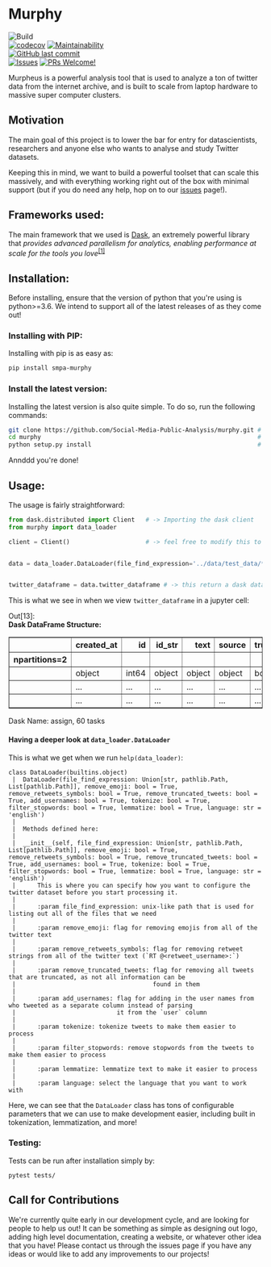 # Murphy	

![Build](https://github.com/Social-Media-Public-Analysis/murpheus/workflows/Build/badge.svg)	
[![codecov](https://codecov.io/gh/Social-Media-Public-Analysis/murphy/branch/master/graph/badge.svg?token=S652XM8QA6)](https://codecov.io/gh/Social-Media-Public-Analysis/murphy)
[![Maintainability](https://api.codeclimate.com/v1/badges/3207d1f12fc95ac9162e/maintainability)](https://codeclimate.com/github/Social-Media-Public-Analysis/murpheus/maintainability)	
[![GitHub last commit](https://img.shields.io/github/last-commit/Social-Media-Public-Analysis/murpheus.svg?style=flat)]()	
[![Issues](https://img.shields.io/github/issues-raw/Social-Media-Public-Analysis/murpheus.svg?maxAge=25000)](https://github.com/Twitter-Public-Analysis/Twitter-Public-Analysis/issues)	
[![PRs Welcome!](https://img.shields.io/badge/PRs-welcome-brightgreen.svg?style=flat-square)](https://github.com/Social-Media-Public-Analysis/murpheus/pulls)	


Murpheus is a powerful analysis tool that is used to analyze a ton of twitter data from the internet archive, and is built to scale from laptop hardware to massive super computer  clusters.

## Motivation

The main goal of this project is to lower the bar for entry for datascientists, researchers and anyone else who wants to analyse and study Twitter datasets. 

Keeping this in mind, we want to build a powerful toolset that can scale this massively, and with everything working right out of the box with minimal support (but if you do need any help, hop on to our [issues](https://github.com/Social-Media-Public-Analysis/murphy/issues) page!). 

## Frameworks used:

The main framework that we used is [Dask](https://dask.org/), an extremely powerful library that *provides advanced parallelism for analytics, enabling performance at scale for the tools you love*<sup>[[1]](https://dask.org/)</sup>

## Installation:

Before installing, ensure that the version of python that you're using is python>=3.6. 
We intend to support all of the latest releases of as they come out!

### Installing with PIP:

Installing with pip is as easy as:

```bash
pip install smpa-murphy
```

### Install the latest version:

Installing the latest version is also quite simple. To do so, run the following commands:

```bash
git clone https://github.com/Social-Media-Public-Analysis/murphy.git # -> clone the repo
cd murphy                                                            # -> move over to the repo
python setup.py install                                              # -> install the library directly!
```

Annddd you're done!

## Usage:

The usage is fairly straightforward:

```python
from dask.distributed import Client   # -> Importing the dask client
from murphy import data_loader

client = Client()                     # -> feel free to modify this to point to your dask cluster!


data = data_loader.DataLoader(file_find_expression='../data/test_data/*.json.bz2') # -> Here, you can change the `find_file_expression` to point to any other location where you store your twitter data!


twitter_dataframe = data.twitter_dataframe # -> this return a dask dataframe that is lazily computed
```

This is what we see in when we view `twitter_dataframe` in a jupyter cell:

<div class="output_wrapper"><div class="out_prompt_overlay prompt" title="click to scroll output; double click to hide" style=""></div><div class="output" style=""><div class="output_area"><div class="run_this_cell"></div><div class="prompt output_prompt"><bdi>Out[13]:</bdi></div><div class="output_subarea output_html rendered_html output_result" dir="auto"><div><strong>Dask DataFrame Structure:</strong></div>
<div>
<table border="1" class="dataframe">
  <thead>
    <tr style="text-align: right;">
      <th></th>
      <th>created_at</th>
      <th>id</th>
      <th>id_str</th>
      <th>text</th>
      <th>source</th>
      <th>truncated</th>
      <th>in_reply_to_status_id</th>
      <th>in_reply_to_status_id_str</th>
      <th>in_reply_to_user_id</th>
      <th>in_reply_to_user_id_str</th>
      <th>in_reply_to_screen_name</th>
      <th>user</th>
      <th>geo</th>
      <th>coordinates</th>
      <th>place</th>
      <th>contributors</th>
      <th>is_quote_status</th>
      <th>quote_count</th>
      <th>reply_count</th>
      <th>retweet_count</th>
      <th>favorite_count</th>
      <th>entities</th>
      <th>favorited</th>
      <th>retweeted</th>
      <th>filter_level</th>
      <th>lang</th>
      <th>timestamp_ms</th>
      <th>user_names</th>
    </tr>
    <tr>
      <th>npartitions=2</th>
      <th></th>
      <th></th>
      <th></th>
      <th></th>
      <th></th>
      <th></th>
      <th></th>
      <th></th>
      <th></th>
      <th></th>
      <th></th>
      <th></th>
      <th></th>
      <th></th>
      <th></th>
      <th></th>
      <th></th>
      <th></th>
      <th></th>
      <th></th>
      <th></th>
      <th></th>
      <th></th>
      <th></th>
      <th></th>
      <th></th>
      <th></th>
      <th></th>
    </tr>
  </thead>
  <tbody>
    <tr>
      <th></th>
      <td>object</td>
      <td>int64</td>
      <td>object</td>
      <td>object</td>
      <td>object</td>
      <td>bool</td>
      <td>object</td>
      <td>object</td>
      <td>object</td>
      <td>object</td>
      <td>object</td>
      <td>object</td>
      <td>object</td>
      <td>object</td>
      <td>object</td>
      <td>object</td>
      <td>bool</td>
      <td>int64</td>
      <td>int64</td>
      <td>int64</td>
      <td>int64</td>
      <td>object</td>
      <td>bool</td>
      <td>bool</td>
      <td>object</td>
      <td>object</td>
      <td>object</td>
      <td>object</td>
    </tr>
    <tr>
      <th></th>
      <td>...</td>
      <td>...</td>
      <td>...</td>
      <td>...</td>
      <td>...</td>
      <td>...</td>
      <td>...</td>
      <td>...</td>
      <td>...</td>
      <td>...</td>
      <td>...</td>
      <td>...</td>
      <td>...</td>
      <td>...</td>
      <td>...</td>
      <td>...</td>
      <td>...</td>
      <td>...</td>
      <td>...</td>
      <td>...</td>
      <td>...</td>
      <td>...</td>
      <td>...</td>
      <td>...</td>
      <td>...</td>
      <td>...</td>
      <td>...</td>
      <td>...</td>
    </tr>
    <tr>
      <th></th>
      <td>...</td>
      <td>...</td>
      <td>...</td>
      <td>...</td>
      <td>...</td>
      <td>...</td>
      <td>...</td>
      <td>...</td>
      <td>...</td>
      <td>...</td>
      <td>...</td>
      <td>...</td>
      <td>...</td>
      <td>...</td>
      <td>...</td>
      <td>...</td>
      <td>...</td>
      <td>...</td>
      <td>...</td>
      <td>...</td>
      <td>...</td>
      <td>...</td>
      <td>...</td>
      <td>...</td>
      <td>...</td>
      <td>...</td>
      <td>...</td>
      <td>...</td>
    </tr>
  </tbody>
</table>
</div>
<div>Dask Name: assign, 60 tasks</div></div></div></div><div class="btn btn-default output_collapsed" title="click to expand output" style="display: none;">. . .</div></div>

#### Having a deeper look at `data_loader.DataLoader`

This is what we get when we run `help(data_loader)`:

```
class DataLoader(builtins.object)
 |  DataLoader(file_find_expression: Union[str, pathlib.Path, List[pathlib.Path]], remove_emoji: bool = True, remove_retweets_symbols: bool = True, remove_truncated_tweets: bool = True, add_usernames: bool = True, tokenize: bool = True, filter_stopwords: bool = True, lemmatize: bool = True, language: str = 'english')
 |  
 |  Methods defined here:
 |  
 |  __init__(self, file_find_expression: Union[str, pathlib.Path, List[pathlib.Path]], remove_emoji: bool = True, remove_retweets_symbols: bool = True, remove_truncated_tweets: bool = True, add_usernames: bool = True, tokenize: bool = True, filter_stopwords: bool = True, lemmatize: bool = True, language: str = 'english')
 |      This is where you can specify how you want to configure the twitter dataset before you start processing it.
 |      
 |      :param file_find_expression: unix-like path that is used for listing out all of the files that we need
 |      
 |      :param remove_emoji: flag for removing emojis from all of the twitter text
 |      
 |      :param remove_retweets_symbols: flag for removing retweet strings from all of the twitter text (`RT @<retweet_username>:`)
 |      
 |      :param remove_truncated_tweets: flag for removing all tweets that are truncated, as not all information can be
 |                                      found in them
 |      
 |      :param add_usernames: flag for adding in the user names from who tweeted as a separate column instead of parsing
 |                            it from the `user` column
 |      
 |      :param tokenize: tokenize tweets to make them easier to process
 |      
 |      :param filter_stopwords: remove stopwords from the tweets to make them easier to process
 |      
 |      :param lemmatize: lemmatize text to make it easier to process
 |      
 |      :param language: select the language that you want to work with
```

Here, we can see that the `DataLoader` class has tons of configurable parameters that we can use to make development easier, including built in tokenization, lemmatization, and more!

### Testing:

Tests can be run after installation simply by:

`pytest tests/`

## Call for Contributions

We're currently quite early in our development cycle, and are looking for people to help us out! It can be something as simple as designing out logo, adding high level documentation, creating a website, or whatever other idea that you have! Please contact us through the issues page if you have any ideas or would like to add any improvements to our projects!

